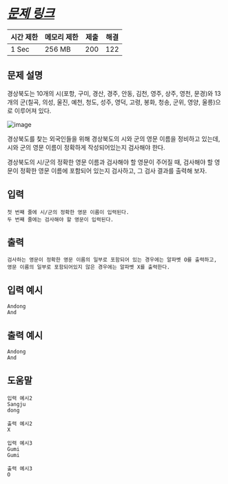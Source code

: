 # ***[문제 링크](https://codeup.kr/problem.php?id=2333)***

| 시간 제한 | 메모리 제한 | 제출 | 해결 |
| --- | --- | --- | --- |
| 1 Sec | 256 MB | 200 | 122 |

## **문제 설명**

경상북도는 10개의 시(포항, 구미, 경산, 경주, 안동, 김천, 영주, 상주, 영천, 문경)와 13개의 군(칠곡, 의성, 울진, 예천, 청도, 성주, 영덕, 고령, 봉화, 청송, 군위, 영양, 울릉)으로 이루어져 있다.

![image](https://github.com/wkdtjdwns/Python/assets/128266768/54eb6e6b-fe78-4561-ad1c-6dec7688cb16)


경상북도를 찾는 외국인들을 위해 경상북도의 시와 군의 영문 이름을 정비하고 있는데, 시와 군의 영문 이름이 정확하게 작성되어있는지 검사해야 한다.

경상북도의 시/군의 정확한 영문 이름과 검사해야 할 영문이 주어질 때, 검사해야 할 영문이 정확한 영문 이름에 포함되어 있는지 검사하고, 그 검사 결과를 출력해 보자.

## **입력**

```
첫 번째 줄에 시/군의 정확한 영문 이름이 입력된다.
두 번째 줄에는 검사해야 할 영문이 입력된다.
```

## **출력**

```
검사하는 영문이 정확한 영문 이름의 일부로 포함되어 있는 경우에는 알파벳 O를 출력하고,
영문 이름의 일부로 포함되어있지 않은 경우에는 알파벳 X를 출력한다.
```

## **입력 예시**

```
Andong
And
```

## **출력 예시**

```
Andong
And
```

## **도움말**

```
입력 예시2
Sangju
dong

출력 예시2
X

입력 예시3
Gumi
Gumi

출력 예시3
O
```
